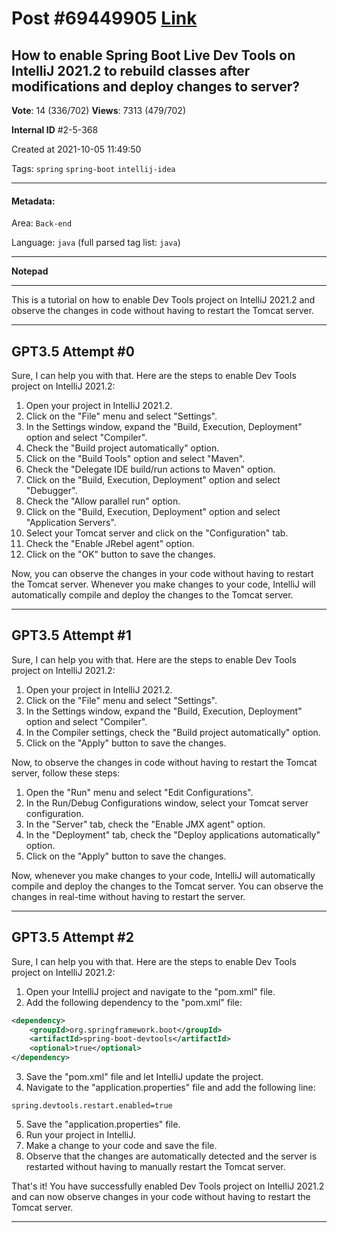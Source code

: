 
# Post \#69449905 [Link](https://stackoverflow.com/questions/69449905/)

## How to enable Spring Boot Live Dev Tools on IntelliJ 2021.2 to rebuild classes after modifications and deploy changes to server?

**Vote**: 14 (336/702) **Views**: 7313 (479/702) 

**Internal ID** \#2-5-368

Created at 2021-10-05 11:49:50

Tags: `spring` `spring-boot` `intellij-idea`

----------

#### Metadata:

Area: `Back-end`

Language: `java` (full parsed tag list: `java`)

----------

**Notepad**


----------

This is a tutorial on how to enable Dev Tools project on IntelliJ 2021.2 and observe the changes in code without having to restart the Tomcat server.


----------
        
## GPT3.5 Attempt \#0

Sure, I can help you with that. Here are the steps to enable Dev Tools project on IntelliJ 2021.2:

1. Open your project in IntelliJ 2021.2.
2. Click on the "File" menu and select "Settings".
3. In the Settings window, expand the "Build, Execution, Deployment" option and select "Compiler".
4. Check the "Build project automatically" option.
5. Click on the "Build Tools" option and select "Maven".
6. Check the "Delegate IDE build/run actions to Maven" option.
7. Click on the "Build, Execution, Deployment" option and select "Debugger".
8. Check the "Allow parallel run" option.
9. Click on the "Build, Execution, Deployment" option and select "Application Servers".
10. Select your Tomcat server and click on the "Configuration" tab.
11. Check the "Enable JRebel agent" option.
12. Click on the "OK" button to save the changes.

Now, you can observe the changes in your code without having to restart the Tomcat server. Whenever you make changes to your code, IntelliJ will automatically compile and deploy the changes to the Tomcat server.

--------

## GPT3.5 Attempt \#1

Sure, I can help you with that. Here are the steps to enable Dev Tools project on IntelliJ 2021.2:

1. Open your project in IntelliJ 2021.2.
2. Click on the "File" menu and select "Settings".
3. In the Settings window, expand the "Build, Execution, Deployment" option and select "Compiler".
4. In the Compiler settings, check the "Build project automatically" option.
5. Click on the "Apply" button to save the changes.

Now, to observe the changes in code without having to restart the Tomcat server, follow these steps:

1. Open the "Run" menu and select "Edit Configurations".
2. In the Run/Debug Configurations window, select your Tomcat server configuration.
3. In the "Server" tab, check the "Enable JMX agent" option.
4. In the "Deployment" tab, check the "Deploy applications automatically" option.
5. Click on the "Apply" button to save the changes.

Now, whenever you make changes to your code, IntelliJ will automatically compile and deploy the changes to the Tomcat server. You can observe the changes in real-time without having to restart the server.

--------

## GPT3.5 Attempt \#2

Sure, I can help you with that. Here are the steps to enable Dev Tools project on IntelliJ 2021.2:

1. Open your IntelliJ project and navigate to the "pom.xml" file.
2. Add the following dependency to the "pom.xml" file:

```xml
<dependency>
    <groupId>org.springframework.boot</groupId>
    <artifactId>spring-boot-devtools</artifactId>
    <optional>true</optional>
</dependency>
```

3. Save the "pom.xml" file and let IntelliJ update the project.
4. Navigate to the "application.properties" file and add the following line:

```properties
spring.devtools.restart.enabled=true
```

5. Save the "application.properties" file.
6. Run your project in IntelliJ.
7. Make a change to your code and save the file.
8. Observe that the changes are automatically detected and the server is restarted without having to manually restart the Tomcat server.

That's it! You have successfully enabled Dev Tools project on IntelliJ 2021.2 and can now observe changes in your code without having to restart the Tomcat server.

--------
